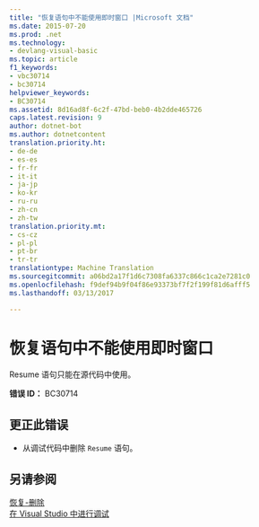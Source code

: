 ```yaml
---
title: "恢复语句中不能使用即时窗口 |Microsoft 文档"
ms.date: 2015-07-20
ms.prod: .net
ms.technology:
- devlang-visual-basic
ms.topic: article
f1_keywords:
- vbc30714
- bc30714
helpviewer_keywords:
- BC30714
ms.assetid: 8d16ad8f-6c2f-47bd-beb0-4b2dde465726
caps.latest.revision: 9
author: dotnet-bot
ms.author: dotnetcontent
translation.priority.ht:
- de-de
- es-es
- fr-fr
- it-it
- ja-jp
- ko-kr
- ru-ru
- zh-cn
- zh-tw
translation.priority.mt:
- cs-cz
- pl-pl
- pt-br
- tr-tr
translationtype: Machine Translation
ms.sourcegitcommit: a06bd2a17f1d6c7308fa6337c866c1ca2e7281c0
ms.openlocfilehash: f9def94b9f04f86e93373bf7f2f199f81d6afff5
ms.lasthandoff: 03/13/2017

---
```

# <a name="39resume39-statements-are-not-valid-in-the-immediate-window"></a>恢复语句中不能使用即时窗口
Resume 语句只能在源代码中使用。  
  
 **错误 ID：** BC30714  
  
## <a name="to-correct-this-error"></a>更正此错误  
  
-   从调试代码中删除 `Resume` 语句。  
  
## <a name="see-also"></a>另请参阅  
 [恢复-删除](http://msdn.microsoft.com/en-us/fc82a786-a342-49d0-82a3-63f33e28f00f)   
 [在 Visual Studio 中进行调试](https://docs.microsoft.com/visualstudio/debugger/debugging-in-visual-studio)
